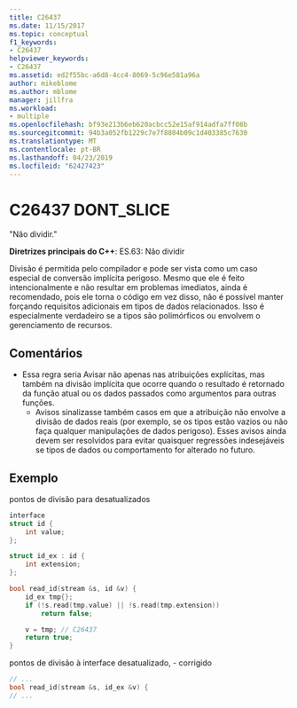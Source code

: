```yaml
---
title: C26437
ms.date: 11/15/2017
ms.topic: conceptual
f1_keywords:
- C26437
helpviewer_keywords:
- C26437
ms.assetid: ed2f55bc-a6d8-4cc4-8069-5c96e581a96a
author: mikeblome
ms.author: mblome
manager: jillfra
ms.workload:
- multiple
ms.openlocfilehash: bf93e213b6eb620acbcc52e15af914adfa7ff08b
ms.sourcegitcommit: 94b3a052fb1229c7e7f8804b09c1d403385c7630
ms.translationtype: MT
ms.contentlocale: pt-BR
ms.lasthandoff: 04/23/2019
ms.locfileid: "62427423"
---
```

# <a name="c26437-dontslice"></a>C26437 DONT_SLICE

"Não dividir."

**Diretrizes principais do C++**: ES.63: Não dividir

Divisão é permitida pelo compilador e pode ser vista como um caso especial de conversão implícita perigoso. Mesmo que ele é feito intencionalmente e não resultar em problemas imediatos, ainda é recomendado, pois ele torna o código em vez disso, não é possível manter forçando requisitos adicionais em tipos de dados relacionados. Isso é especialmente verdadeiro se a tipos são polimórficos ou envolvem o gerenciamento de recursos.

## <a name="remarks"></a>Comentários

- Essa regra seria Avisar não apenas nas atribuições explícitas, mas também na divisão implícita que ocorre quando o resultado é retornado da função atual ou os dados passados como argumentos para outras funções.
  - Avisos sinalizasse também casos em que a atribuição não envolve a divisão de dados reais (por exemplo, se os tipos estão vazios ou não faça qualquer manipulações de dados perigoso). Esses avisos ainda devem ser resolvidos para evitar quaisquer regressões indesejáveis se tipos de dados ou comportamento for alterado no futuro.

## <a name="example"></a>Exemplo

pontos de divisão para desatualizados

```cpp
interface
struct id {
    int value;
};

struct id_ex : id {
    int extension;
};

bool read_id(stream &s, id &v) {
    id_ex tmp{};
    if (!s.read(tmp.value) || !s.read(tmp.extension))
        return false;

    v = tmp; // C26437
    return true;
}
```

pontos de divisão à interface desatualizado, - corrigido

```cpp
// ...
bool read_id(stream &s, id_ex &v) {
// ...
```
